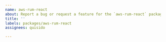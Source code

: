 ```yaml
---
name: aws-rum-react
about: Report a bug or request a feature for the `aws-rum-react` package
title: ''
labels: packages/aws-rum-react
assignees: quisido

---
```



